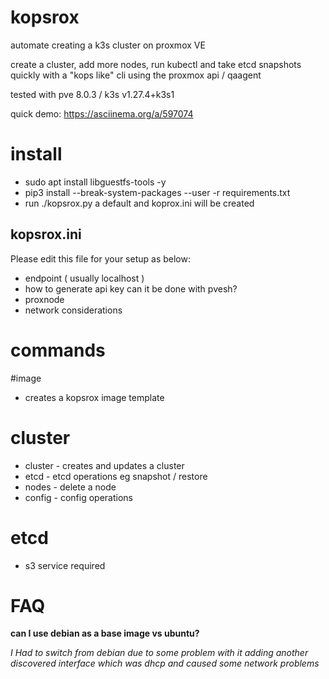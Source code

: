 # kopsrox
automate creating a k3s cluster on proxmox VE

create a cluster, add more nodes, run kubectl and take etcd snapshots quickly with a "kops like" cli using the proxmox api / qaagent

tested with pve 8.0.3 / k3s v1.27.4+k3s1

quick demo: https://asciinema.org/a/597074

# install

- sudo apt install libguestfs-tools -y
- pip3 install --break-system-packages --user -r requirements.txt
- run ./kopsrox.py a default and koprox.ini will be created
  
## kopsrox.ini

Please edit this file for your setup as below:

- endpoint ( usually localhost ) 
- how to generate api key can it be done with pvesh?
- proxnode
- network considerations

# commands
#image
- creates a kopsrox image template
# cluster
- cluster - creates and updates a cluster
- etcd - etcd operations eg snapshot / restore
- nodes - delete a node
- config - config operations

# etcd
- s3 service required

# FAQ
__can I use debian as a base image vs ubuntu?__

_I Had to switch from debian due to some problem with it adding another discovered interface which was dhcp and caused some network problems_

